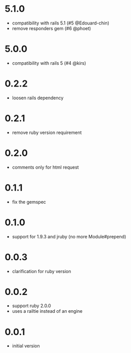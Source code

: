 # 5.1.0

* compatibility with rails 5.1 (#5 @Edouard-chin)
* remove responders gem (#6 @phoet)

# 5.0.0

* compatibility with rails 5 (#4 @kirs)

# 0.2.2

* loosen rails dependency

# 0.2.1

* remove ruby version requirement

# 0.2.0

* comments only for html request

# 0.1.1

* fix the gemspec

# 0.1.0

* support for 1.9.3 and jruby (no more Module#prepend)

# 0.0.3

* clarification for ruby version

# 0.0.2

* support ruby 2.0.0
* uses a railtie instead of an engine

# 0.0.1

* initial version
